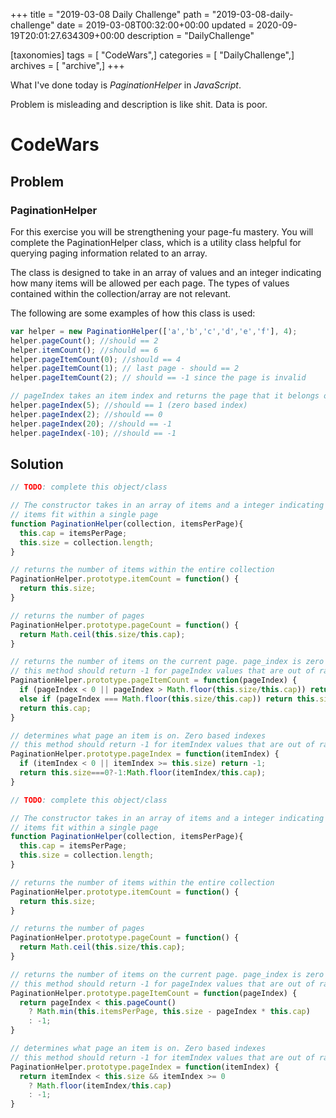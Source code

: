 +++
title = "2019-03-08 Daily Challenge"
path = "2019-03-08-daily-challenge"
date = 2019-03-08T00:32:00+00:00
updated = 2020-09-19T20:01:27.634309+00:00
description = "DailyChallenge"

[taxonomies]
tags = [ "CodeWars",]
categories = [ "DailyChallenge",]
archives = [ "archive",]
+++

What I've done today is *PaginationHelper* in *JavaScript*.

Problem is misleading and description is like shit. Data is poor.

<!--more-->

# CodeWars

## Problem

### PaginationHelper

For this exercise you will be strengthening your page-fu mastery. 
You will complete the PaginationHelper class, which is a utility 
class helpful for querying paging information related to an array.

The class is designed to take in an array of values and an integer 
indicating how many items will be allowed per each page. The types 
of values contained within the collection/array are not relevant.

The following are some examples of how this class is used:

``` js
var helper = new PaginationHelper(['a','b','c','d','e','f'], 4);
helper.pageCount(); //should == 2
helper.itemCount(); //should == 6
helper.pageItemCount(0); //should == 4
helper.pageItemCount(1); // last page - should == 2
helper.pageItemCount(2); // should == -1 since the page is invalid

// pageIndex takes an item index and returns the page that it belongs on
helper.pageIndex(5); //should == 1 (zero based index)
helper.pageIndex(2); //should == 0
helper.pageIndex(20); //should == -1
helper.pageIndex(-10); //should == -1
```

## Solution

``` js
// TODO: complete this object/class

// The constructor takes in an array of items and a integer indicating how many
// items fit within a single page
function PaginationHelper(collection, itemsPerPage){
  this.cap = itemsPerPage;
  this.size = collection.length;
}

// returns the number of items within the entire collection
PaginationHelper.prototype.itemCount = function() {
  return this.size;
}

// returns the number of pages
PaginationHelper.prototype.pageCount = function() {
  return Math.ceil(this.size/this.cap);
}

// returns the number of items on the current page. page_index is zero based.
// this method should return -1 for pageIndex values that are out of range
PaginationHelper.prototype.pageItemCount = function(pageIndex) {
  if (pageIndex < 0 || pageIndex > Math.floor(this.size/this.cap)) return -1;
  else if (pageIndex === Math.floor(this.size/this.cap)) return this.size % this.cap;
  return this.cap;
}

// determines what page an item is on. Zero based indexes
// this method should return -1 for itemIndex values that are out of range
PaginationHelper.prototype.pageIndex = function(itemIndex) {
  if (itemIndex < 0 || itemIndex >= this.size) return -1;
  return this.size===0?-1:Math.floor(itemIndex/this.cap);
}
```



``` js
// TODO: complete this object/class

// The constructor takes in an array of items and a integer indicating how many
// items fit within a single page
function PaginationHelper(collection, itemsPerPage){
  this.cap = itemsPerPage;
  this.size = collection.length;
}

// returns the number of items within the entire collection
PaginationHelper.prototype.itemCount = function() {
  return this.size;
}

// returns the number of pages
PaginationHelper.prototype.pageCount = function() {
  return Math.ceil(this.size/this.cap);
}

// returns the number of items on the current page. page_index is zero based.
// this method should return -1 for pageIndex values that are out of range
PaginationHelper.prototype.pageItemCount = function(pageIndex) {
  return pageIndex < this.pageCount()
    ? Math.min(this.itemsPerPage, this.size - pageIndex * this.cap)
    : -1;
}

// determines what page an item is on. Zero based indexes
// this method should return -1 for itemIndex values that are out of range
PaginationHelper.prototype.pageIndex = function(itemIndex) {
  return itemIndex < this.size && itemIndex >= 0
    ? Math.floor(itemIndex/this.cap)
    : -1;
}
```